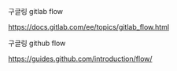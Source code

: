 구글링 gitlab flow

https://docs.gitlab.com/ee/topics/gitlab_flow.html



구글링 github flow

https://guides.github.com/introduction/flow/


